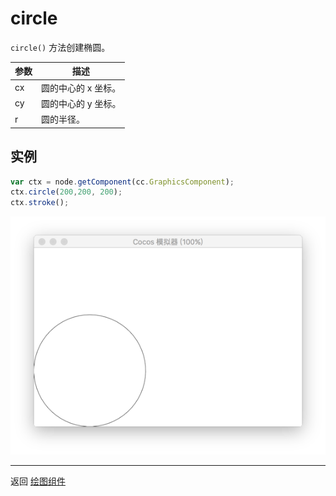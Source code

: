 # circle

`circle()` 方法创建椭圆。

| 参数 |   描述
| -------------- | ----------- |
|cx | 圆的中心的 x 坐标。
|cy | 圆的中心的 y 坐标。
|r | 圆的半径。

## 实例

```javascript
var ctx = node.getComponent(cc.GraphicsComponent);
ctx.circle(200,200, 200);
ctx.stroke();
```

<a href="circle.png"><img src="circle.png"></a>

<hr>

返回 [绘图组件](index.md)
